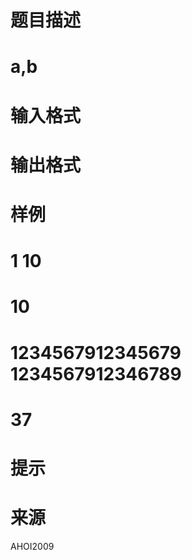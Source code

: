 

# 题目描述



# a,b



# 输入格式



# 输出格式



# 样例



# 1 10



# 10



# 1234567912345679 1234567912346789



# 37



# 提示



# 来源


<p>
AHOI2009
</p>

